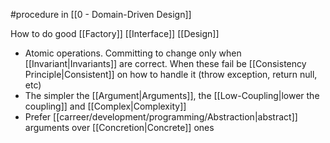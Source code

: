 #procedure in [[0 - Domain-Driven Design]]

How to do good [[Factory]] [[Interface]] [[Design]]

- Atomic operations. Committing to change only when [[Invariant|Invariants]] are correct. When these fail be [[Consistency Principle|Consistent]] on how to handle it (throw exception, return null, etc)
- The simpler the [[Argument|Arguments]], the [[Low-Coupling|lower the coupling]] and [[Complex|Complexity]]
- Prefer [[carreer/development/programming/Abstraction|abstract]] arguments over [[Concretion|Concrete]] ones